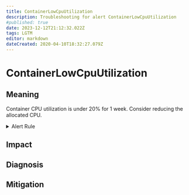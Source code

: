 ```yaml
---
title: ContainerLowCpuUtilization
description: Troubleshooting for alert ContainerLowCpuUtilization
#published: true
date: 2023-12-12T21:12:32.022Z
tags: LGTM
editor: markdown
dateCreated: 2020-04-10T18:32:27.079Z
---
```


# ContainerLowCpuUtilization

## Meaning
[//]: # "Short paragraph that explains what the alert means"
Container CPU utilization is under 20% for 1 week. Consider reducing the allocated CPU.

<details>
  <summary>Alert Rule</summary>

  ```yaml
alert: ContainerLowCpuUtilization
expr: (sum(rate(container_cpu_usage_seconds_total{container!=""}[5m])) by (pod, container) / sum(container_spec_cpu_quota{container!=""}/container_spec_cpu_period{container!=""}) by (pod, container) * 100) < 20
for: 7d
labels:
    severity: info
annotations:
    summary: Container Low CPU utilization (instance {{ $labels.instance }})
    description: |-
        Container CPU utilization is under 20% for 1 week. Consider reducing the allocated CPU.
          VALUE = {{ $value }}
          LABELS = {{ $labels }}
    runbook: https://github.com/srerun/prometheus-alerts/content/runbooks/ContainerLowCpuUtilization

  ```
</details>


## Impact
[//]: # "What could / will happen if the alert is not addressed"



## Diagnosis
[//]: # "Steps to take to identify the cause of the problem"



## Mitigation
[//]: # "The steps necessary to resolve the alert"
